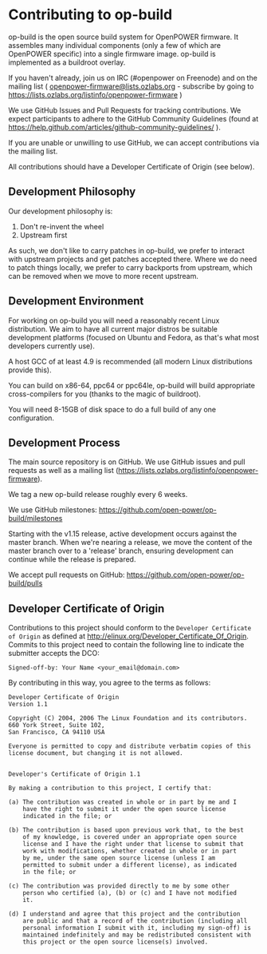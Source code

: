 Contributing to op-build
========================

op-build is the open source build system for OpenPOWER firmware. It assembles
many individual components (only a few of which are OpenPOWER specific) into
a single firmware image. op-build is implemented as a buildroot overlay.

If you haven't already, join us on IRC (#openpower on Freenode) and on
the mailing list ( openpower-firmware@lists.ozlabs.org - subscribe by
going to https://lists.ozlabs.org/listinfo/openpower-firmware )

We use GitHub Issues and Pull Requests for tracking contributions. We
expect participants to adhere to the GitHub Community Guidelines (found
at https://help.github.com/articles/github-community-guidelines/ ).

If you are unable or unwilling to use GitHub, we can accept contributions
via the mailing list.

All contributions should have a Developer Certificate of Origin (see below).

Development Philosophy
----------------------

Our development philosophy is:

1. Don't re-invent the wheel
2. Upstream first

As such, we don't like to carry patches in op-build, we prefer to interact
with upstream projects and get patches accepted there. Where we do need
to patch things locally, we prefer to carry backports from upstream, which
can be removed when we move to more recent upstream.

Development Environment
-----------------------

For working on op-build you will need a reasonably recent Linux distribution.
We aim to have all current major distros be suitable development platforms
(focused on Ubuntu and Fedora, as that's what most developers currently use).

A host GCC of at least 4.9 is recommended (all modern Linux distributions
provide this).

You can build on x86-64, ppc64 or ppc64le, op-build will build appropriate
cross-compilers for you (thanks to the magic of buildroot).

You will need 8-15GB of disk space to do a full build of any one configuration.

Development Process
-------------------

The main source repository is on GitHub. We use GitHub issues and pull requests
as well as a mailing list (https://lists.ozlabs.org/listinfo/openpower-firmware).

We tag a new op-build release roughly every 6 weeks.

We use GitHub milestones: https://github.com/open-power/op-build/milestones

Starting with the v1.15 release, active development occurs against the master
branch. When we're nearing a release, we move the content of the master branch
over to a 'release' branch, ensuring development can continue while the release
is prepared.

We accept pull requests on GitHub: https://github.com/open-power/op-build/pulls

Developer Certificate of Origin
-------------------------------

Contributions to this project should conform to the `Developer Certificate
of Origin` as defined at http://elinux.org/Developer_Certificate_Of_Origin.
Commits to this project need to contain the following line to indicate
the submitter accepts the DCO:
```
Signed-off-by: Your Name <your_email@domain.com>
```
By contributing in this way, you agree to the terms as follows:
```
Developer Certificate of Origin
Version 1.1

Copyright (C) 2004, 2006 The Linux Foundation and its contributors.
660 York Street, Suite 102,
San Francisco, CA 94110 USA

Everyone is permitted to copy and distribute verbatim copies of this
license document, but changing it is not allowed.


Developer's Certificate of Origin 1.1

By making a contribution to this project, I certify that:

(a) The contribution was created in whole or in part by me and I
    have the right to submit it under the open source license
    indicated in the file; or

(b) The contribution is based upon previous work that, to the best
    of my knowledge, is covered under an appropriate open source
    license and I have the right under that license to submit that
    work with modifications, whether created in whole or in part
    by me, under the same open source license (unless I am
    permitted to submit under a different license), as indicated
    in the file; or

(c) The contribution was provided directly to me by some other
    person who certified (a), (b) or (c) and I have not modified
    it.

(d) I understand and agree that this project and the contribution
    are public and that a record of the contribution (including all
    personal information I submit with it, including my sign-off) is
    maintained indefinitely and may be redistributed consistent with
    this project or the open source license(s) involved.
```


